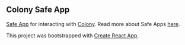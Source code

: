 ## Colony Safe App

[Safe App](https://gnosis-safe.io/) for interacting with [Colony](https://colony.io/). Read more about Safe Apps [here](https://docs.gnosis.io/safe/docs/sdks_safe_apps/).

This project was bootstrapped with [Create React App](https://github.com/facebook/create-react-app).